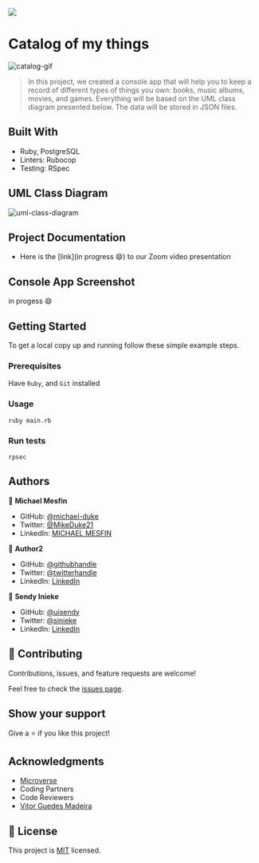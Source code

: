 ![](https://img.shields.io/badge/Microverse-blueviolet)

# Catalog of my things

![catalog-gif](https://user-images.githubusercontent.com/84629565/201518489-05e81aec-40af-4447-8d88-b95a23704fed.gif)

> In this project, we created a console app that will help you to keep a record of different types of things you own: books, music albums, movies, and games. Everything will be based on the UML class diagram presented below. The data will be stored in JSON files.

## Built With

- Ruby, PostgreSQL
- Linters: Rubocop
- Testing: RSpec

## UML Class Diagram

![uml-class-diagram](https://user-images.githubusercontent.com/84629565/201518943-67483738-265d-4219-a9a1-847d57330dcb.png)

## Project Documentation

- Here is the [link](in progress :smile:) to our Zoom video presentation

## Console App Screenshot

in progess :smile:

## Getting Started

To get a local copy up and running follow these simple example steps.

### Prerequisites

Have `Ruby`, and `Git` installed

### Usage

`ruby main.rb`

### Run tests

`rpsec`

## Authors

👤 **Michael Mesfin**

- GitHub: [@michael-duke](https://github.com/michael-duke)
- Twitter: [@MikeDuke21](https://twitter.com/MikeDuke21)
- LinkedIn: [MICHAEL MESFIN](https://linkedin.com/in/https://www.linkedin.com/in/michael-21-duke/)

👤 **Author2**

- GitHub: [@githubhandle](https://github.com/githubhandle)
- Twitter: [@twitterhandle](https://twitter.com/twitterhandle)
- LinkedIn: [LinkedIn](https://linkedin.com/in/linkedinhandle)

👤 **Sendy Inieke**

- GitHub: [@uisendy](https://github.com/uisendy)
- Twitter: [@sinieke](https://twitter.com/Sinieke)
- LinkedIn: [LinkedIn](https://linkedin.com/in/sendyinieke)

## 🤝 Contributing

Contributions, issues, and feature requests are welcome!

Feel free to check the [issues page](../../issues/).

## Show your support

Give a ⭐️ if you like this project!

## Acknowledgments

- [Microverse](microverse.org)
- Coding Partners
- Code Reviewers
- [Vitor Guedes Madeira](https://github.com/VitorGuedesMadeira)

## 📝 License

This project is [MIT](./MIT.md) licensed.
